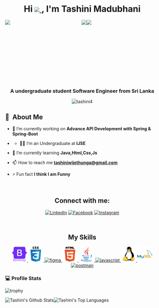 <h1 align="center">Hi <a href="https://github.com/Bouaskaoun" target="_self">
		<img src="https://media.giphy.com/media/hvRJCLFzcasrR4ia7z/giphy.gif" width="30">
	</a>, I'm Tashini Madubhani</h1>
 <div style ="display:flex;" align="center">
  <img src="https://drive.google.com/uc?id=1z7qDiym-ygiSM3F4u1xDKgxSeH0-qAfM" style="width:250px"/>
  <img src="https://drive.google.com/uc?id=1qzjjmpa6oY9a3xq3mCqWoufaMO5LgDMs" style="height:200px"/>
  <img src="https://drive.google.com/uc?id=14xqv5Vq1iSHgQblRQwoVmMGU7XPq05u4" style="width:230px"/>
</div>

<h3 align="center">A  undergraduate student Software Engineer from Sri Lanka</h3>

<p align="center"> <img src="https://komarev.com/ghpvc/?username=tashini4&label=Profile%20views&color=0e75b6&style=flat" alt="tashini4" /> </p>

 ## 🧭 &nbsp;About Me
- 🔭 I’m currently working on **Advance API Development with Spring & Spring-Boot**
- - 🧑‍🎓 I’m an Undergraduate at **IJSE**

- 🌱 I’m currently learning **Java,Html,Css,Js**

- 📫 How to reach me **tashiniwijethunga@gmail.com**

- ⚡ Fun fact **I think I am Funny**
 <br>
 

<h2 align="center">Connect with me: </h2>
<p align="center">
  <a href="https://www.linkedin.com/in/tashini-wijethunga-9474b02b2/"><img alt="Linkedin" title="Tashini's Linkedin" src="https://img.shields.io/badge/LinkedIn-0077B5?style=for-the-badge&logo=linkedin&logoColor=white"></a>
  <a href=https://www.facebook.com/profile.php?id=100074339687176&mibextid=ZbWKwL"><img alt="Facebook" title="Tashini's FB" src="https://img.shields.io/badge/Facebook-1877F2?style=for-the-badge&logo=facebook&logoColor=white"></a>
  <a href="[https://instagram.com/bad_boy_official2](https://www.instagram.com/tashimadu?igsh=NngxMjdkZzQ3eDYw)"><img alt="Instagram" title="Tashini's Instagram" src="https://img.shields.io/badge/Instagram-E4405F?style=for-the-badge&logo=instagram&logoColor=white"></a>
 </p>
 <br>


<h2 align="center">My Skills</h2>
<p align="center"> <a href="https://getbootstrap.com" target="_blank" rel="noreferrer"> <img src="https://raw.githubusercontent.com/devicons/devicon/master/icons/bootstrap/bootstrap-plain-wordmark.svg" alt="bootstrap" width="50" height="50"/> </a> <a href="https://www.w3schools.com/css/" target="_blank" rel="noreferrer"> <img src="https://raw.githubusercontent.com/devicons/devicon/master/icons/css3/css3-original-wordmark.svg" alt="css3" width="50" height="50"/> </a> <a href="https://www.figma.com/" target="_blank" rel="noreferrer"> <img src="https://www.vectorlogo.zone/logos/figma/figma-icon.svg" alt="figma" width="50" height="50"/> </a> <a href="https://www.w3.org/html/" target="_blank" rel="noreferrer"> <img src="https://raw.githubusercontent.com/devicons/devicon/master/icons/html5/html5-original-wordmark.svg" alt="html5" width="50" height="50"/> </a> <a href="https://www.java.com" target="_blank" rel="noreferrer"> <img src="https://raw.githubusercontent.com/devicons/devicon/master/icons/java/java-original.svg" alt="java" width="50" height="50"/> </a> <a href="https://developer.mozilla.org/en-US/docs/Web/JavaScript" target="_blank" rel="noreferrer"> <img src="https://github.com/Scar1109/skill-icons/blob/main/icons/JavaScript.svg" alt="javascript" width="50" height="50"/> </a> <a href="https://www.linux.org/" target="_blank" rel="noreferrer"> <img src="https://raw.githubusercontent.com/devicons/devicon/master/icons/linux/linux-original.svg" alt="linux" width="50" height="50"/> </a> <a href="https://www.mysql.com/" target="_blank" rel="noreferrer"> <img src="https://raw.githubusercontent.com/devicons/devicon/master/icons/mysql/mysql-original-wordmark.svg" alt="mysql" width="50" height="50"/> </a> <a href="https://postman.com" target="_blank" rel="noreferrer"> <img src="https://www.vectorlogo.zone/logos/getpostman/getpostman-icon.svg" alt="postman" width="50" height="50"/> </a> </p>

### 💻 Profile Stats
![trophy](https://github-profile-trophy.vercel.app/?username=Tashini4&row=1&no-bg=true)
<br>

<img alt="Tashini's Github Stats" src="https://github-readme-stats.vercel.app/api/?username=Tashini4&show_icons=true&include_all_commits=true&count_private=true&theme=react&hide_border=true&bg_color=1F222E&title_color=F85D7F&icon_color=F8D866" height="192px"/><img alt="Tashini's Top Languages" src="https://github-readme-stats.vercel.app/api/top-langs/?username=Tashini4&langs_count=8&layout=compact&theme=react&hide_border=true&bg_color=1F222E&title_color=F85D7F&icon_color=F8D866" height="192px"/>
